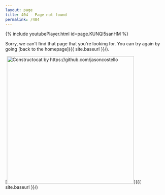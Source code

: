 ```yaml
---
layout: page
title: 404 - Page not found
permalink: /404
---
```

{% include youtubePlayer.html id=page.KUNQl5sanHM %}

Sorry, we can't find that page that you're looking for. You can try again by going [back to the homepage]({{ site.baseurl }}/).

[<img src="{{ site.baseurl }}/images/404.jpg" alt="Constructocat by https://github.com/jasoncostello" style="width: 400px;"/>]({{ site.baseurl }}/)

